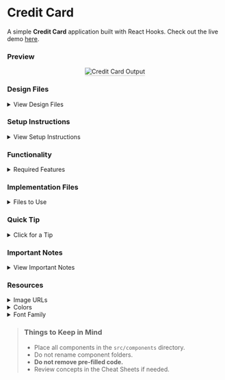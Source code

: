 # Credit Card

A simple **Credit Card** application built with React Hooks. Check out the live demo [here](https://creditcardbygo.ccbp.tech).

### Preview

<div style="text-align: center;">
    <img src="https://assets.ccbp.in/frontend/content/react-js-hooks/credit-card-output-v0.gif" alt="Credit Card Output" style="max-width:70%;box-shadow:0 2.8px 2.2px rgba(0, 0, 0, 0.12)">
</div>

### Design Files

<details>
<summary>View Design Files</summary>
- [Extra Small & Small](https://assets.ccbp.in/frontend/content/react-js-hooks/credit-card-sm-outputs-v0.png)
- [Medium, Large, Extra Large - Empty Credit Card](https://assets.ccbp.in/frontend/content/react-js-hooks/empty-credit-card-lg-output.png)
- [Medium, Large, Extra Large - Credit Card](https://assets.ccbp.in/frontend/content/react-js-hooks/credit-card-lg-output-v0.png)
</details>

### Setup Instructions

<details>
<summary>View Setup Instructions</summary>
- Run `npm install` to download dependencies.
- Start the app with `npm start`.
</details>

### Functionality

<details>
<summary>Required Features</summary>
- Display the entered credit card number on the card.
- Show the credit cardholder's name on the card.
</details>

### Implementation Files

<details>
<summary>Files to Use</summary>
- `src/components/CreditCard/index.js`
- `src/components/CreditCard/styledComponents.js`
</details>

### Quick Tip

<details>
<summary>Click for a Tip</summary>
- Use `toUpperCase()` to convert a string to uppercase.
</details>

### Important Notes

<details>
<summary>View Important Notes</summary>
- Use Styled Components for styling.
- Set the input placeholders: **Card Number** and **Cardholder Name**.
- Ensure the `data-testid` for the container is set to **creditCard** and has the specified background image.
</details>

### Resources

<details>
<summary>Image URLs</summary>
- [Background Image](https://assets.ccbp.in/frontend/hooks/credit-card-bg.png)
</details>

<details>
<summary>Colors</summary>
<div style="background-color: #3b4b69; padding: 10px; color: white">#3b4b69</div>
<div style="background-color: #ffffff; padding: 10px; color: black">#ffffff</div>
<div style="background-color: #ffd773; padding: 10px; color: black">#ffd773</div>
<div style="background-color: #344e7a; padding: 10px; color: white">#344e7a</div>
<div style="background-color: #d3d9e0; padding: 10px; color: black">#d3d9e0</div>
<div style="background-color: #475569; padding: 10px; color: white">#475569</div>
<div style="background-color: #c3cad9; padding: 10px; color: black">#c3cad9</div>
</details>

<details>
<summary>Font Family</summary>
- Roboto
</details>

> ### Things to Keep in Mind
> - Place all components in the `src/components` directory.
> - Do not rename component folders.
> - **Do not remove pre-filled code.**
> - Review concepts in the Cheat Sheets if needed.
